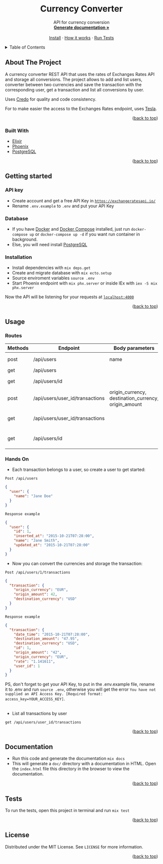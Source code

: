 <div id="top"></div>

<!-- PROJECT HEADER -->
<br />
<div align="center">
  <h1 align="center">Currency Converter</h1>

  <p align="center">
    API for currency conversion
    <br />
    <a href="#documentation"><strong>Generate documentation »</strong></a>
    <br />
    <br />
    <a href="#getting-started">Install</a>
    ·
    <a href="#usage">How it works</a>
    ·
    <a href="#tests">Run Tests</a>
  </p>
</div>

<!-- TABLE OF CONTENTS -->
<details>
  <summary>Table of Contents</summary>
  <ol>
    <li>
      <a href="#about-the-project">About The Project</a>
      <ul>
        <li><a href="#built-with">Built With</a></li>
      </ul>
    </li>
    <li>
      <a href="#getting-started">Getting Started</a>
      <ul>
        <li><a href="#api-key">Api Key</a></li>
        <li><a href="#database">Database</a></li>
        <li><a href="#instalation">Instalation</a></li>
      </ul>
    </li>
    <li>
      <a href="#usage">Usage</a>
      <ul>
        <li><a href="#routes">Routes</a></li>
        <li><a href="#hands-on">Hands On</a></li>
      </ul>
    </li>
    <li><a href="#documentation">Documentation</a></li>
    <li><a href="#tests">Tests</a></li>
    <li><a href="#license">License</a></li>
  </ol>
</details>

<!-- ABOUT THE PROJECT -->

## About The Project

A currency converter REST API that uses the rates of Exchanges Rates API and storage all conversions. The project allows to add and list users, converter between two currencies and save the transaction with the corresponding user, get a transaction and list all conversions by user.

Uses [Credo](https://github.com/rrrene/credo) for quality and code consistency.

For to make easier the access to the Exchanges Rates endpoint, uses [Tesla](https://github.com/teamon/tesla).

<p align="right">(<a href="#top">back to top</a>)</p>

### Built With

- [Elixir](https://elixir-lang.org/)
- [Phoenix](https://www.phoenixframework.org/)
- [PostgreSQL](https://www.postgresql.org/)

<p align="right">(<a href="#top">back to top</a>)</p>

<!-- GETTING STARTED -->

## Getting started

### API key

- Create account and get a free API Key in [`https://exchangeratesapi.io/`](https://exchangeratesapi.io/)
- Rename `.env.example` to `.env` and put your API Key

### Database

- If you have [Docker](https://www.docker.com/) and [Docker Compose](https://docs.docker.com/compose/) installed, just run `docker-compose up` or `docker-compose up -d` if you want run container in background.
- Else, you will need install [PostgreSQL](https://www.postgresql.org/)

### Installation

- Install dependencies with `mix deps.get`
- Create and migrate database with `mix ecto.setup`
- Source enviroment variables `source .env`
- Start Phoenix endpoint with `mix phx.server` or inside IEx with `iex -S mix phx.server`

Now the API will be listening for your requests at [`localhost:4000`](http://localhost:4000)

<p align="right">(<a href="#top">back to top</a>)</p>

<!-- USAGE -->

## Usage

### Routes

| Methods | Endpoint                        | Body parameters                                      | Description               |
| ------- | ------------------------------- | ---------------------------------------------------- | ------------------------- |
| post    | /api/users                      | name                                                 | Create a user             |
| get     | /api/users                      |                                                      | List users                |
| get     | /api/users/id                   |                                                      | Show a single user        |
| post    | /api/users/user_id/transactions | origin_currency, destination_currency, origin_amount | Create a transaction      |
| get     | /api/users/user_id/transactions |                                                      | List transaction by user  |
| get     | /api/users/id                   |                                                      | Show a single transaction |

### Hands On

- Each transaction belongs to a user, so create a user to get started:

`Post /api/users`

```json
{
  "user": {
    "name": "Jane Doe"
  }
}
```

`Response example`

```json
{
  "user": {
    "id": 1,
    "inserted_at": "2015-10-21T07:28:00",
    "name": "Jane Smith",
    "updated_at": "2015-10-21T07:28:00"
  }
}
```

- Now you can convert the currencies and storage the transaction:

`Post /api/users/1/transactions`

```json
{
  "transaction": {
    "origin_currency": "EUR",
    "origin_amount": 42,
    "destination_currency": "USD"
  }
}
```

`Response example`

```json
{
  "transaction": {
    "date_time": "2015-10-21T07:28:00",
    "destination_amount": "47.95",
    "destination_currency": "USD",
    "id": 1,
    "origin_amount": "42",
    "origin_currency": "EUR",
    "rate": "1.141611",
    "user_id": 1
  }
}
```

PS, don't forget to get your API Key, to put in the .env.example file, rename it to .env and run `source .env`, otherwise you will get the error `You have not supplied an API Access Key. [Required format: access_key=YOUR_ACCESS_KEY]`.
<br />
<br />

- List all transactions by user

```
get /api/users/user_id/transactions
```

<p align="right">(<a href="#top">back to top</a>)</p>

<!-- DOCUMENTATION -->

## Documentation

- Run this code and generate the documentation `mix docs`
- This will generate a `doc/` directory with a documentation in HTML. Open the `index.html` file this directory in the browser to view the documentation.

<p align="right">(<a href="#top">back to top</a>)</p>

<!-- TESTS -->

## Tests

To run the tests, open this project in terminal and run `mix test`

<p align="right">(<a href="#top">back to top</a>)</p>

<!-- LICENSE -->

## License

Distributed under the MIT License. See `LICENSE` for more information.

<p align="right">(<a href="#top">back to top</a>)</p>
